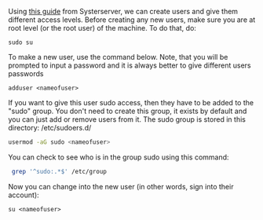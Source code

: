 Using [this guide](https://alexandria.anarchaserver.org/index.php/Access_server) from Systerserver, we can create users and give them different access levels. 
Before creating any new users, make sure you are at root level (or the root user) of the machine. To do that, do:
```shell
sudo su
```

To make a new user, use the command below. Note, that you will be prompted to input a password and it is always better to give different users passwords
```shell
adduser <nameofuser>
```

If you want to give this user sudo access, then they have to be added to the "sudo" group. You don't need to create this group, it exists by default and you can just add or remove users from it. The sudo group is stored in this directory: /etc/sudoers.d/
```bash
usermod -aG sudo <nameofuser>
```

You can check to see who is in the group sudo using this command:
```bash
 grep '^sudo:.*$' /etc/group
```

Now you can change into the new user (in other words, sign into their account):
```shell
su <nameofuser>
```
